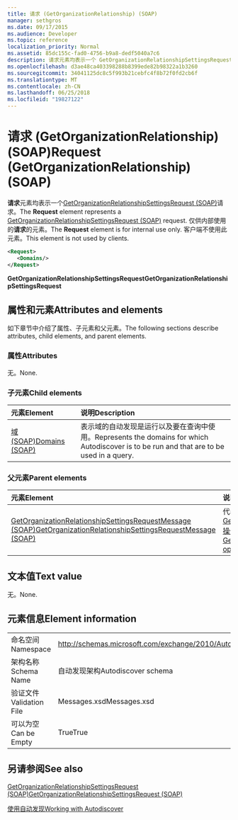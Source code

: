 ```yaml
---
title: 请求 (GetOrganizationRelationship) (SOAP)
manager: sethgros
ms.date: 09/17/2015
ms.audience: Developer
ms.topic: reference
localization_priority: Normal
ms.assetid: 85dc155c-fad0-4756-b9a8-dedf5040a7c6
description: 请求元素均表示一个 GetOrganizationRelationshipSettingsRequest (SOAP) 请求。 请求元素是仅供内部使用。 客户端不使用此元素。
ms.openlocfilehash: d3ae48ca403398288b8399ede82b98322a1b3260
ms.sourcegitcommit: 34041125dc8c5f993b21cebfc4f8b72f0fd2cb6f
ms.translationtype: MT
ms.contentlocale: zh-CN
ms.lasthandoff: 06/25/2018
ms.locfileid: "19827122"
---
```

# <a name="request-getorganizationrelationship-soap"></a><span data-ttu-id="d1601-105">请求 (GetOrganizationRelationship) (SOAP)</span><span class="sxs-lookup"><span data-stu-id="d1601-105">Request (GetOrganizationRelationship) (SOAP)</span></span>

<span data-ttu-id="d1601-106">**请求**元素均表示一个[GetOrganizationRelationshipSettingsRequest (SOAP)](getorganizationrelationshipsettingsrequest-soap.md)请求。</span><span class="sxs-lookup"><span data-stu-id="d1601-106">The **Request** element represents a [GetOrganizationRelationshipSettingsRequest (SOAP)](getorganizationrelationshipsettingsrequest-soap.md) request.</span></span> <span data-ttu-id="d1601-107">仅供内部使用的**请求**的元素。</span><span class="sxs-lookup"><span data-stu-id="d1601-107">The **Request** element is for internal use only.</span></span> <span data-ttu-id="d1601-108">客户端不使用此元素。</span><span class="sxs-lookup"><span data-stu-id="d1601-108">This element is not used by clients.</span></span> 
  
```XML
<Request>
   <Domains/>
</Request>
```

 <span data-ttu-id="d1601-109">**GetOrganizationRelationshipSettingsRequest**</span><span class="sxs-lookup"><span data-stu-id="d1601-109">**GetOrganizationRelationshipSettingsRequest**</span></span>
## <a name="attributes-and-elements"></a><span data-ttu-id="d1601-110">属性和元素</span><span class="sxs-lookup"><span data-stu-id="d1601-110">Attributes and elements</span></span>

<span data-ttu-id="d1601-111">如下章节中介绍了属性、子元素和父元素。</span><span class="sxs-lookup"><span data-stu-id="d1601-111">The following sections describe attributes, child elements, and parent elements.</span></span>
  
### <a name="attributes"></a><span data-ttu-id="d1601-112">属性</span><span class="sxs-lookup"><span data-stu-id="d1601-112">Attributes</span></span>

<span data-ttu-id="d1601-113">无。</span><span class="sxs-lookup"><span data-stu-id="d1601-113">None.</span></span>
  
### <a name="child-elements"></a><span data-ttu-id="d1601-114">子元素</span><span class="sxs-lookup"><span data-stu-id="d1601-114">Child elements</span></span>

|<span data-ttu-id="d1601-115">**元素**</span><span class="sxs-lookup"><span data-stu-id="d1601-115">**Element**</span></span>|<span data-ttu-id="d1601-116">**说明**</span><span class="sxs-lookup"><span data-stu-id="d1601-116">**Description**</span></span>|
|:-----|:-----|
|[<span data-ttu-id="d1601-117">域 (SOAP)</span><span class="sxs-lookup"><span data-stu-id="d1601-117">Domains (SOAP)</span></span>](domains-soap.md) <br/> |<span data-ttu-id="d1601-118">表示域的自动发现是运行以及要在查询中使用。</span><span class="sxs-lookup"><span data-stu-id="d1601-118">Represents the domains for which Autodiscover is to be run and that are to be used in a query.</span></span>  <br/> |
   
### <a name="parent-elements"></a><span data-ttu-id="d1601-119">父元素</span><span class="sxs-lookup"><span data-stu-id="d1601-119">Parent elements</span></span>

|<span data-ttu-id="d1601-120">**元素**</span><span class="sxs-lookup"><span data-stu-id="d1601-120">**Element**</span></span>|<span data-ttu-id="d1601-121">**说明**</span><span class="sxs-lookup"><span data-stu-id="d1601-121">**Description**</span></span>|
|:-----|:-----|
|[<span data-ttu-id="d1601-122">GetOrganizationRelationshipSettingsRequestMessage (SOAP)</span><span class="sxs-lookup"><span data-stu-id="d1601-122">GetOrganizationRelationshipSettingsRequestMessage (SOAP)</span></span>](getorganizationrelationshipsettingsrequestmessage-soap.md) <br/> |<span data-ttu-id="d1601-123">代表[GetOrganizationRelationshipSettings 操作 (SOAP)](getorganizationrelationshipsettings-operation-soap.md)操作请求。</span><span class="sxs-lookup"><span data-stu-id="d1601-123">Represents a [GetOrganizationRelationshipSettings operation (SOAP)](getorganizationrelationshipsettings-operation-soap.md) operation request.</span></span>  <br/> |
   
## <a name="text-value"></a><span data-ttu-id="d1601-124">文本值</span><span class="sxs-lookup"><span data-stu-id="d1601-124">Text value</span></span>

<span data-ttu-id="d1601-125">无。</span><span class="sxs-lookup"><span data-stu-id="d1601-125">None.</span></span>
  
## <a name="element-information"></a><span data-ttu-id="d1601-126">元素信息</span><span class="sxs-lookup"><span data-stu-id="d1601-126">Element information</span></span>

|||
|:-----|:-----|
|<span data-ttu-id="d1601-127">命名空间</span><span class="sxs-lookup"><span data-stu-id="d1601-127">Namespace</span></span>  <br/> |http://schemas.microsoft.com/exchange/2010/Autodiscover  <br/> |
|<span data-ttu-id="d1601-128">架构名称</span><span class="sxs-lookup"><span data-stu-id="d1601-128">Schema Name</span></span>  <br/> |<span data-ttu-id="d1601-129">自动发现架构</span><span class="sxs-lookup"><span data-stu-id="d1601-129">Autodiscover schema</span></span>  <br/> |
|<span data-ttu-id="d1601-130">验证文件</span><span class="sxs-lookup"><span data-stu-id="d1601-130">Validation File</span></span>  <br/> |<span data-ttu-id="d1601-131">Messages.xsd</span><span class="sxs-lookup"><span data-stu-id="d1601-131">Messages.xsd</span></span>  <br/> |
|<span data-ttu-id="d1601-132">可以为空</span><span class="sxs-lookup"><span data-stu-id="d1601-132">Can be Empty</span></span>  <br/> |<span data-ttu-id="d1601-133">True</span><span class="sxs-lookup"><span data-stu-id="d1601-133">True</span></span>  <br/> |
   
## <a name="see-also"></a><span data-ttu-id="d1601-134">另请参阅</span><span class="sxs-lookup"><span data-stu-id="d1601-134">See also</span></span>



[<span data-ttu-id="d1601-135">GetOrganizationRelationshipSettingsRequest (SOAP)</span><span class="sxs-lookup"><span data-stu-id="d1601-135">GetOrganizationRelationshipSettingsRequest (SOAP)</span></span>](getorganizationrelationshipsettingsrequest-soap.md)


[<span data-ttu-id="d1601-136">使用自动发现</span><span class="sxs-lookup"><span data-stu-id="d1601-136">Working with Autodiscover</span></span>](http://msdn.microsoft.com/library/39726b67-2eb2-451b-9307-cfd0b518b55c%28Office.15%29.aspx)

